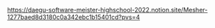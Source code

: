 <https://daegu-software-meister-highschool-2022.notion.site/Mesher-1277baed8d3180c0a342ebc1b15401cd?pvs=4>
